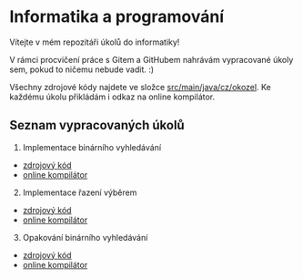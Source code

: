 # Informatika a programování

Vítejte v mém repozitáři úkolů do informatiky!

V rámci procvičení práce s Gitem a GitHubem nahrávám vypracované úkoly sem, pokud to ničemu nebude vadit. :)

Všechny zdrojové kódy najdete ve složce [src/main/java/cz/okozel](https://github.com/ondrejkozel/informatika/tree/master/src/main/java/cz/okozel).
Ke každému úkolu přikládám i odkaz na online kompilátor.

## Seznam vypracovaných úkolů
1. Implementace binárního vyhledávání
  * [zdrojový kód](https://github.com/ondrejkozel/informatika/blob/be4c5ce6ff94b4d4a2052e9d42ebc23317a4eb18/src/main/java/cz/okozel/binarniVyhledavani/Main.java)
  * [online kompilátor](https://www.onlinegdb.com/KaL4pM5wA)
2. Implementace řazení výběrem
  * [zdrojový kód](https://github.com/ondrejkozel/informatika/tree/master/src/main/java/cz/okozel/selectionSort)
  * [online kompilátor](https://www.onlinegdb.com/jAmy0aoKJ)
3. Opakování binárního vyhledávání
  * [zdrojový kód](https://github.com/ondrejkozel/informatika/blob/main/src/main/cpp/binary%20search%20opakov%C3%A1n%C3%AD/BS.cpp)
  * [online kompilátor](https://onlinegdb.com/2aG1cXKfW)
